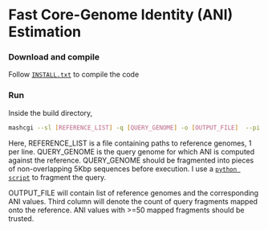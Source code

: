 Fast Core-Genome Identity (ANI) Estimation
========================================================================

### Download and compile

Follow [`INSTALL.txt`](INSTALL.txt) to compile the code

### Run

Inside the build directory, 

```sh
mashcgi --sl [REFERENCE_LIST] -q [QUERY_GENOME] -o [OUTPUT_FILE]  --pi 80
```

Here, REFERENCE_LIST is a file containing paths to reference genomes, 1 per line. QUERY_GENOME is the query genome for which ANI is computed against the reference. QUERY_GENOME should be fragmented into pieces of non-overlapping 5Kbp sequences before execution. I use a [`python script`](Scripts/splitFasta.py) to fragment the query. 

OUTPUT_FILE will contain list of reference genomes and the corresponding ANI values. Third column will denote the count of query fragments mapped onto the reference. ANI values with >=50 mapped fragments should be trusted.
